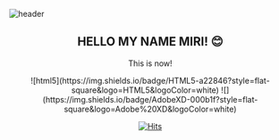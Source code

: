 ![header](https://capsule-render.vercel.app/api?text=MiRiPark&fontColor=d6ace6&animation=fadeIn&height=200&section=header&fontSize=80)
<h2 align="center">HELLO MY NAME MIRI! 😊</h2>


<p align="center">This is now!</p>

<div align=center>
![html5](https://img.shields.io/badge/HTML5-a22846?style=flat-square&logo=HTML5&logoColor=white)
![](https://img.shields.io/badge/AdobeXD-000b1f?style=flat-square&logo=Adobe%20XD&logoColor=white)
	</div>

<div align=center>
	
 [![Hits](https://hits.seeyoufarm.com/api/count/incr/badge.svg?url=https%3A%2F%2Fgist.github.com%2Fmir1milk&count_bg=%23CC4AEB&title_bg=%23000000&icon=&icon_color=%23E13C9C&title=YEEEE&edge_flat=true)](https://hits.seeyoufarm.com)
  </div>
